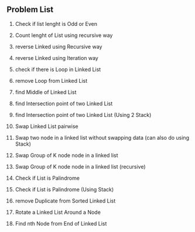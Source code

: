 ## Problem List 

1) Check if list lenght is Odd or Even
2) Count lenght of List using recursive way

3) reverse Linked using Recursive way
4) reverse Linked using Iteration way

5) check if there is Loop in Linked List 
6) remove Loop from Linked List

7) find Middle of Linked List 

8) find Intersection point of two Linked List 
9) find Intersection point of two Linked List (Using 2 Stack)

10) Swap Linked List pairwise
11) Swap two node in a linked list without swapping data (can also do using Stack)
12) Swap Group of K node node in a linked list 
<!-- https://www.youtube.com/watch?v=qGSi6-gmCAg&list=PLqqPVCi6glKa6Hgl-zdXleY4lFsX9tw67&index=4 -->
13) Swap Group of K node node in a linked list (recursive)

14) Check if List is Palindrome 
15) Check if List is Palindrome (Using Stack)

16) remove Duplicate from Sorted Linked List 

17) Rotate a Linked List Around a Node 

18) Find nth Node from End of Linked List 